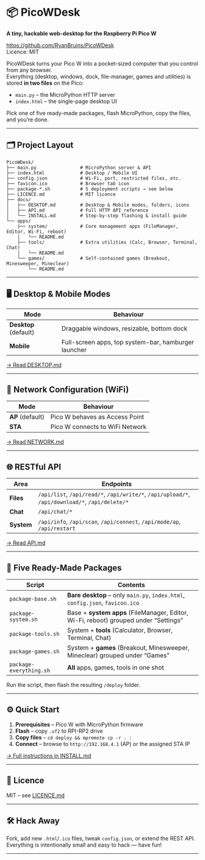 # 📦 PicoWDesk  
**A tiny, hackable web-desktop for the Raspberry Pi Pico W**

https://github.com/RyanBruins/PicoWDesk  
Licence: MIT

PicoWDesk turns your Pico W into a pocket-sized computer that you control from any browser.  
Everything (desktop, windows, dock, file-manager, games and utilities) is stored **in two files** on the Pico:  
- `main.py` – the MicroPython HTTP server  
- `index.html` – the single-page desktop UI  

Pick one of five ready-made packages, flash MicroPython, copy the files, and you’re done.

---

## 🗂️ Project Layout

```
PicoWDesk/
├── main.py                # MicroPython server & API
├── index.html             # Desktop / Mobile UI
├── config.json            # Wi-Fi, port, restricted files, etc.
├── favicon.ico            # Browser tab icon
├── package-*.sh           # 5 deployment scripts → see below
├── LICENCE.md             # MIT licence
├── docs/
│   ├── DESKTOP.md         # Desktop & Mobile modes, folders, icons
│   ├── API.md             # Full HTTP API reference
│   └── INSTALL.md         # Step-by-step flashing & install guide
└── apps/
    ├── system/            # Core management apps (FileManager, Editor, Wi-Fi, reboot)  
    │   └── README.md
    ├── tools/             # Extra utilities (Calc, Browser, Terminal, Chat)  
    │   └── README.md
    └── games/             # Self-contained games (Breakout, Minesweeper, Mineclear)  
        └── README.md
```

---

## 🖥️ Desktop & Mobile Modes

| Mode | Behaviour |
|------|-----------|
| **Desktop** (default) | Draggable windows, resizable, bottom dock |
| **Mobile** | Full-screen apps, top system-bar, hamburger launcher |

[→ Read DESKTOP.md](docs/DESKTOP.md)

---
## 📶 Network Configuration (WiFi)

| Mode | Behaviour |
|------|-----------|
| **AP** (default) | Pico W behaves as Access Point |
| **STA** | Pico W connects to WiFi Network |

[→ Read NETWORK.md](docs/NETWORK.md)

---

## 🌐 RESTful API

| Area | Endpoints |
|------|-----------|
| **Files** | `/api/list`, `/api/read/*`, `/api/write/*`, `/api/upload/*`, `/api/download/*`, `/api/delete/*` |
| **Chat** | `/api/chat/*` |
| **System** | `/api/info`, `/api/scan`, `/api/connect`, `/api/mode/ap`, `/api/restart` |

[→ Read API.md](docs/API.md)

---

## 🚀 Five Ready-Made Packages

| Script | Contents |
|--------|----------|
| `package-base.sh` | **Bare desktop** – only `main.py`, `index.html`, `config.json`, `favicon.ico` |
| `package-system.sh` | Base + **system apps** (FileManager, Editor, Wi-Fi, reboot) grouped under “Settings” |
| `package-tools.sh` | System + **tools** (Calculator, Browser, Terminal, Chat) |
| `package-games.sh` | System + **games** (Breakout, Minesweeper, Mineclear) grouped under “Games” |
| `package-everything.sh` | **All** apps, games, tools in one shot |

Run the script, then flash the resulting `/deploy` folder.

---

## ⚙️ Quick Start

1. **Prerequisites** – Pico W with MicroPython firmware  
2. **Flash** – copy `.uf2` to RPI-RP2 drive  
3. **Copy files** – `cd deploy && mpremote cp -r . :`  
4. **Connect** – browse to `http://192.168.4.1` (AP) or the assigned STA IP  

[→ Full instructions in INSTALL.md](docs/INSTALL.md)

---

## 📄 Licence

MIT – see [LICENCE.md](LICENCE.md)

---

## 🛠️ Hack Away

Fork, add new `.html`/`.ico` files, tweak `config.json`, or extend the REST API.  
Everything is intentionally small and easy to hack — have fun!

---
